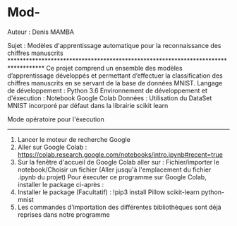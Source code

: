 # Mod-

Auteur : Denis MAMBA

Sujet : Modèles d'apprentissage automatique pour la reconnaissance des chiffres manuscrits
       ***********************************************************************************
Ce projet comprend un ensemble des modèles d’apprentissage développés et permettant d’effectuer la classification 
des chiffres manuscrits en se servant de la base de données MNIST.
Langage de développement : Python 3.6
Environnement de développement et d'éxecution : Notebook Google Colab
Données : Utilisation du DataSet MNIST incorporé par défaut dans la librairie scikit learn

Mode opératoire pour l'éxecution
********************************
1. Lancer le moteur de recherche Google 
2. Aller sur Google Colab :
https://colab.research.google.com/notebooks/intro.ipynb#recent=true
3. Sur la fenêtre d'accueil de Google Colab aller sur :
Fichier/importer le notebook/Choisir un fichier
(Aller jusqu'à l'emplacement du fichier .ipynb du projet)
Pour éxecuter ce programme sur Google Colab, installer le package ci-après :
4. Installer le package (Facultatif) : !pip3 install Pillow scikit-learn python-mnist
5. Les commandes d'importation des différentes bibliothèques sont déjà reprises dans notre programme

